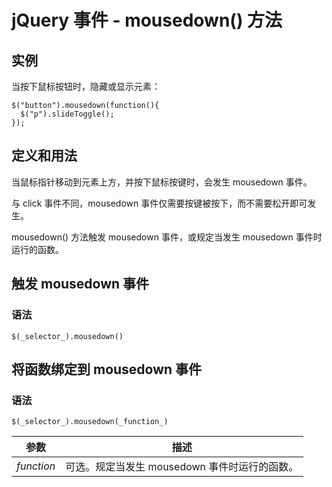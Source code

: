 # jQuery 事件 - mousedown() 方法



## 实例

当按下鼠标按钮时，隐藏或显示元素：

```
$("button").mousedown(function(){
  $("p").slideToggle();
});

```

## 定义和用法

当鼠标指针移动到元素上方，并按下鼠标按键时，会发生 mousedown 事件。

与 click 事件不同，mousedown 事件仅需要按键被按下，而不需要松开即可发生。

mousedown() 方法触发 mousedown 事件，或规定当发生 mousedown 事件时运行的函数。

## 触发 mousedown 事件

### 语法

```
$(_selector_).mousedown()
```

## 将函数绑定到 mousedown 事件

### 语法

```
$(_selector_).mousedown(_function_)
```

| 参数 | 描述 |
| --- | --- |
| _function_ | 可选。规定当发生 mousedown 事件时运行的函数。 |



